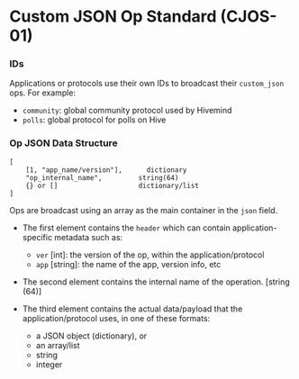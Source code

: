 # Custom JSON Op Standard (CJOS-01)

### IDs

Applications or protocols use their own IDs to broadcast their `custom_json` ops. For example:

- `community`: global community protocol used by Hivemind
- `polls`: global protocol for polls on Hive


### Op JSON Data Structure

```
[
    [1, "app_name/version"],      dictionary
    "op_internal_name",         string(64)
    {} or []                    dictionary/list
]
```

Ops are broadcast using an array as the main container in the `json` field.

- The first element contains the `header` which can contain application-specific metadata such as:
    - `ver` [int]: the version of the op, within the application/protocol
    - `app` [string]: the name of the app, version info, etc

- The second element contains the internal name of the operation. [string (64)]

- The third element contains the actual data/payload that the application/protocol uses, in one of these formats:
    - a JSON object (dictionary), or
    - an array/list
    - string
    - integer